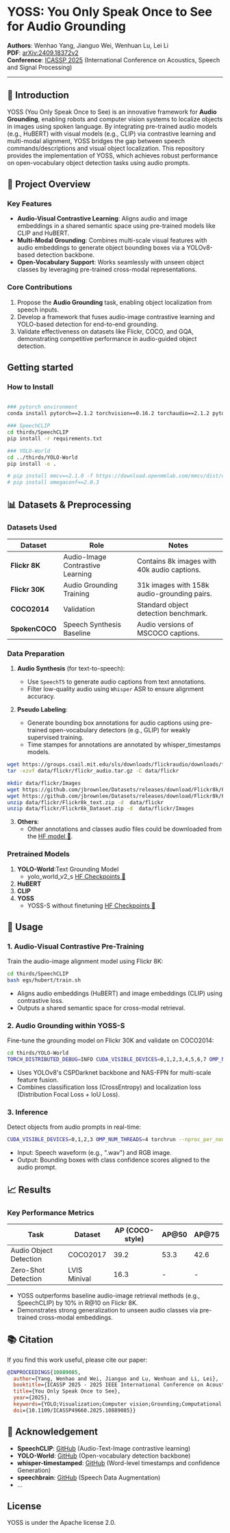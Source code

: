 # YOSS: You Only Speak Once to See for Audio Grounding

**Authors**: Wenhao Yang, Jianguo Wei, Wenhuan Lu, Lei Li  
**PDF**: [arXiv:2409.18372v2](https://arxiv.org/abs/2409.18372v2)  
**Conference**: [ICASSP 2025](https://2025.ieeeicassp.org/) (International Conference on Acoustics, Speech and Signal Processing)  

---  

## 🌟 Introduction  
YOSS (You Only Speak Once to See) is an innovative framework for **Audio Grounding**, enabling robots and computer vision systems to localize objects in images using spoken language. By integrating pre-trained audio models (e.g., HuBERT) with visual models (e.g., CLIP) via contrastive learning and multi-modal alignment, YOSS bridges the gap between speech commands/descriptions and visual object localization. This repository provides the implementation of YOSS, which achieves robust performance on open-vocabulary object detection tasks using audio prompts.



## 📖 Project Overview  
### Key Features  
- **Audio-Visual Contrastive Learning**: Aligns audio and image embeddings in a shared semantic space using pre-trained models like CLIP and HuBERT.  
- **Multi-Modal Grounding**: Combines multi-scale visual features with audio embeddings to generate object bounding boxes via a YOLOv8-based detection backbone.  
- **Open-Vocabulary Support**: Works seamlessly with unseen object classes by leveraging pre-trained cross-modal representations.  

### Core Contributions  
1. Propose the **Audio Grounding** task, enabling object localization from speech inputs.  
2. Develop a framework that fuses audio-image contrastive learning and YOLO-based detection for end-to-end grounding.  
3. Validate effectiveness on datasets like Flickr, COCO, and GQA, demonstrating competitive performance in audio-guided object detection.  
   

## Getting started

### How to Install
```bash

### pytorch environment
conda install pytorch==2.1.2 torchvision==0.16.2 torchaudio==2.1.2 pytorch-cuda=12.1 -c pytorch -c nvidia

### SpeechCLIP 
cd thirds/SpeechCLIP
pip install -r requirements.txt

### YOLO-World
cd ../thirds/YOLO-World
pip install -e .

# pip install mmcv==2.1.0 -f https://download.openmmlab.com/mmcv/dist/cu121/torch2.1/index.html
# pip install omegaconf==2.0.3
```


## 📊 Datasets & Preprocessing  
### Datasets Used  
| Dataset       | Role                                      | Notes                                      |  
|---------------|-------------------------------------------|------------------------------------------|  
| **Flickr 8K**  | Audio-Image Contrastive Learning          | Contains 8k images with 40k audio captions.|  
| **Flickr 30K** | Audio Grounding Training                  | 31k images with 158k audio-grounding pairs.|  
| **COCO2014**   | Validation                                | Standard object detection benchmark.      |  
| **SpokenCOCO** | Speech Synthesis Baseline                 | Audio versions of MSCOCO captions.        |  

### Data Preparation  
1. **Audio Synthesis** (for text-to-speech):  
   - Use `SpeechT5` to generate audio captions from text annotations.  
   - Filter low-quality audio using `Whisper` ASR to ensure alignment accuracy.  

2. **Pseudo Labeling**:  
   - Generate bounding box annotations for audio captions using pre-trained open-vocabulary detectors (e.g., GLIP) for weakly supervised training.  
   - Time stampes for annotations are annotated by whisper_timestamps models.  
  
```bash
wget https://groups.csail.mit.edu/sls/downloads/flickraudio/downloads/flickr_audio.tar.gz -P data/flickr
tar -xzvf data/flickr/flickr_audio.tar.gz -C data/flickr

mkdir data/flickr/Images
wget https://github.com/jbrownlee/Datasets/releases/download/Flickr8k/Flickr8k_Dataset.zip -P data/flickr
wget https://github.com/jbrownlee/Datasets/releases/download/Flickr8k/Flickr8k_text.zip -P data/flickr
unzip data/flickr/Flickr8k_text.zip -d  data/flickr
unzip data/flickr/Flickr8k_Dataset.zip -d  data/flickr/Images
```

3. **Others**:  
   - Other annotations and classes audio files could be downloaded from the [HF model 🤗](https://huggingface.co/blackstone/YOSS-S).  
   
### Pretrained Models
1. **YOLO-World**:Text Grounding Model
    - yolo_world_v2_s [HF Checkpoints 🤗](https://huggingface.co/wondervictor/YOLO-World/blob/main/yolo_world_v2_s_obj365v1_goldg_pretrain-55b943ea.pth)
2. **HuBERT**
3. **CLIP**
4. **YOSS**
    - YOSS-S without finetuning [HF Checkpoints 🤗](https://huggingface.co/blackstone/YOSS-S)

## 🚀 Usage  
### 1. Audio-Visual Contrastive Pre-Training  
Train the audio-image alignment model using Flickr 8K:  

```bash
cd thirds/SpeechCLIP
bash egs/hubert/train.sh
```

- Aligns audio embeddings (HuBERT) and image embeddings (CLIP) using contrastive loss.  
- Outputs a shared semantic space for cross-modal retrieval.  

### 2. Audio Grounding within YOSS-S 
Fine-tune the grounding model on Flickr 30K and validate on COCO2014:  
```bash
cd thirds/YOLO-World
TORCH_DISTRIBUTED_DEBUG=INFO CUDA_VISIBLE_DEVICES=0,1,2,3,4,5,6,7 OMP_NUM_THREADS=8 torchrun --nproc_per_node=8 --master_port=41705 --nnodes=1 tools/train.py configs/pretrain/YOSS_S.py --launcher pytorch --amp
```

- Uses YOLOv8's CSPDarknet backbone and NAS-FPN for multi-scale feature fusion.  
- Combines classification loss (CrossEntropy) and localization loss (Distribution Focal Loss + IoU Loss).  

### 3. Inference  
Detect objects from audio prompts in real-time:  
```bash  
CUDA_VISIBLE_DEVICES=0,1,2,3 OMP_NUM_THREADS=4 torchrun --nproc_per_node=4 --master_port=41735 --nnodes=1 tools/test.py configs/pretrain/YOSS_S.py pretrained/finetune/audio_ckp_mix.pth --launcher pytorch --work-dir work_dirs/YOSS-test-coco --out YOSS-test-coco/coco_all_epoch0.pkl

```
- Input: Speech waveform (e.g., ".wav") and RGB image.  
- Output: Bounding boxes with class confidence scores aligned to the audio prompt.  

## 📈 Results  
### Key Performance Metrics  
| Task                | Dataset       | AP (COCO-style) | AP@50 | AP@75 |  
|---------------------|---------------|----------------|-------|-------|  
| Audio Object Detection | COCO2017      | 39.2           | 53.3  | 42.6  |  
| Zero-Shot Detection  | LVIS Minival  | 16.3           | -     | -     |  

- YOSS outperforms baseline audio-image retrieval methods (e.g., SpeechCLIP) by 10% in R@10 on Flickr 8K.  
- Demonstrates strong generalization to unseen audio classes via pre-trained cross-modal embeddings.  


## 📚 Citation  
If you find this work useful, please cite our paper:  
```bibtex
@INPROCEEDINGS{10889085,
  author={Yang, Wenhao and Wei, Jianguo and Lu, Wenhuan and Li, Lei},
  booktitle={ICASSP 2025 - 2025 IEEE International Conference on Acoustics, Speech and Signal Processing (ICASSP)}, 
  title={You Only Speak Once to See}, 
  year={2025},
  keywords={YOLO;Visualization;Computer vision;Grounding;Computational modeling;Contrastive learning;Signal processing;Text to speech;Object recognition;Speech processing;Audio Grounding;Multi-modal;Detection},
  doi={10.1109/ICASSP49660.2025.10889085}}
```


## 🔗 Acknowledgement  
- **SpeechCLIP**: [GitHub](https://github.com/atosystem/SpeechCLIP) (Audio-Text-Image contrastive learning)  
- **YOLO-World**: [GitHub](https://github.com/AILab-CVC/YOLO-World) (Open-vocabulary detection backbone)  
- **whisper-timestamped**: [GitHub](https://github.com/linto-ai/whisper-timestamped) (Word-level timestamps and confidence Generation)  
- **speechbrain**: [GitHub](https://github.com/speechbrain/speechbrain) (Speech Data Augmentation)  
- ...

## License

YOSS is under the Apache license 2.0.